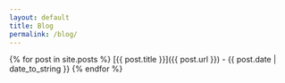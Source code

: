 ```yaml
---
layout: default
title: Blog
permalink: /blog/
---
```


{% for post in site.posts %}
[{{ post.title }}]({{ post.url }}) - {{ post.date | date_to_string }}
{% endfor %}
